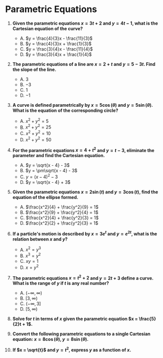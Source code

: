 # Parametric Equations

1. **Given the parametric equations $x = 3t + 2$ and $y = 4t - 1$, what is the Cartesian equation of the curve?**
   - A. $y = \frac{4}{3}x - \frac{11}{3}$
   - B. $y = \frac{4}{3}x + \frac{1}{3}$
   - C. $y = \frac{3}{4}x - \frac{11}{4}$
   - D. $y = \frac{3}{4}x + \frac{1}{4}$

2. **The parametric equations of a line are $x = 2 + t$ and $y = 5 - 3t$. Find the slope of the line.**
   - A. $3$
   - B. $-3$
   - C. $1$
   - D. $-1$

3. **A curve is defined parametrically by $x = 5\cos(\theta)$ and $y = 5\sin(\theta)$. What is the equation of the corresponding circle?**
   - A. $x^2 + y^2 = 5$
   - B. $x^2 + y^2 = 25$
   - C. $x^2 + y^2 = 10$
   - D. $x^2 + y^2 = 50$

4. **For the parametric equations $x = 4 + t^2$ and $y = t - 3$, eliminate the parameter and find the Cartesian equation.**
   - A. $y = \sqrt{x - 4} - 3$
   - B. $y = \pm\sqrt{x - 4} - 3$
   - C. $y = (x - 4)^2 - 3$
   - D. $y = \sqrt{x - 4} + 3$

5. **Given the parametric equations $x = 2\sin(t)$ and $y = 3\cos(t)$, find the equation of the ellipse formed.**
   - A. $\frac{x^2}{4} + \frac{y^2}{9} = 1$
   - B. $\frac{x^2}{9} + \frac{y^2}{4} = 1$
   - C. $\frac{x^2}{4} + \frac{y^2}{3} = 1$
   - D. $\frac{x^2}{2} + \frac{y^2}{3} = 1$

6. **If a particle's motion is described by $x = 3e^t$ and $y = e^{2t}$, what is the relation between $x$ and $y$?**
   - A. $x^2 = y^3$
   - B. $x^3 = y^2$
   - C. $xy = 1$
   - D. $x = y^2$

7. **The parametric equations $x = t^2 + 2$ and $y = 2t + 3$ define a curve. What is the range of $y$ if $t$ is any real number?**
   - A. $(-\infty, \infty)$
   - B. $[3, \infty)$
   - C. $(-\infty, 3]$
   - D. $[5, \infty)$

8. **Solve for $t$ in terms of $x$ given the parametric equation $x = \frac{5}{2}t + 1$.**

9. **Convert the following parametric equations to a single Cartesian equation: $x = 8\cos(\theta)$, $y = 8\sin(\theta)$.**

10. **If $x = \sqrt{t}$ and $y = t^2$, express $y$ as a function of $x$.**